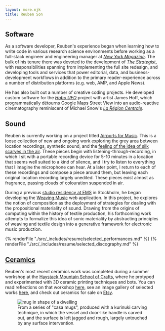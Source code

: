```yaml
---
layout: more.njk
title: Reuben Son
---
```

<section id="software">
  <h2>Software</h2>

  As a software developer, Reuben's experience began when learning how to write code in various research science environments before working as a full-stack engineer and engineering manager at [*New York Magazine*](https://nymag.com). The bulk of his tenure there was devoted to the development of [*The Strategist*](https://nymag.com/strategist), with responsibilities spanning from implementing the full site redesign, and developing tools and services that power editorial, data, and business-development workflows in addition to the primary reader-experience across a number of distribution platforms (e.g. web, AMP, and Apple News).

  He has also built out a number of creative coding projects. He developed custom software for the [*Hobo UFO*](https://www.youtube.com/watch?v=ERbfczLUr-A) project with artist James Hoff, which programmatically détourns Google Maps Street View into an audio-reactive cinematography reminiscent of Michael Snow's [*La Région Centrale*](https://www.youtube.com/watch?v=uYr_SvIKKuI).
</section>
<section id="sound">
  <h2>Sound</h2>

  Reuben is currently working on a project titled [Airports for Music](https://hubs.ninaprotocol.com/airportsformusic). This is a loose collection of new and ongoing work exploring the grey area between location recordings, synthetic sound, and the [feeling of the idea of silk scarves in the air](http://www.lovely.com/titles/cd1001.html). These pieces begin with listening-through-recording, in which I sit with a portable recording device for 5-10 minutes in a location that seems well suited to a kind of silence, and I try to listen to everything that I imagine the microphone can hear. At a later point, I return to each of these recordings and compose a piece around them, but leaving each original location recording largely unedited. These pieces exist almost as fragrance, passing clouds of colouration suspended in air.

  During a previous [studio residency at EMS](https://elektronmusikstudion.se/composers/2019/1013-reuben-son-ems-10-19-june-2019) in Stockholm, he began developing the [Weaving Music](/weaving) web application. In this project, he explores the notion of composition as the deployment of strategies for dealing with the propositional materiality of sound. Drawing from the origins of computing within the history of textile production, his forthcoming work attempts to formalize this idea of sonic materiality by abstracting principles of weaving and textile design into a generative framework for electronic music production.

  {% renderFile "./src/_includes/resume/selected_performances.md" %}
  {% renderFile "./src/_includes/resume/selected_discography.md" %}
</section>
<section id="ceramics">
  <h2><a href="./ceramics">Ceramics</a></h2>

  Reuben's most recent ceramics work was completed during a summer workshop at the [Haystack Mountain School of Crafts](https://www.haystack-mtn.org/), where he protyped and experimented with 3D ceramic printing techniques and bots. You can read reflections on that workshop [here](https://medium.com/@reubenson/foray-into-3d-printing-with-clay-at-haystack-207064511cd), see an image gallery of selected works [here](/ceramics), and check out ceramics for sale on <a href="https://sonceramics.etsy.com">Etsy</a>. 

  <figure>
    <img src="https://reubenson-portfolio.s3.us-east-1.amazonaws.com/assets/ceramics_casa-mug.jpg" alt="mug in shape of a dwelling">
    <figcaption>From a series of "casa mugs", produced with a kurinuki carving technique, in which the vessel and door-like handle is carved out, and the surface is left jagged and rough, largely untouched by any surface intervention.</figcaption>
  </figure>
</section>
